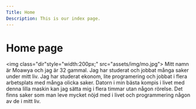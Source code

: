 ```yaml
---
Title: Home
Description: This is our index page.
---
```


Home page
==========================
<img class="dir"style="width:200px;" src="assets/img/mo.jpg">
Mitt namn är Moawya och jag är 32 gammal. Jag har studerat och jobbat många saker under mitt liv. Jag har studerat ekonom, lite programering och jobbat i flera arbetsplats med många olicka saker. Datorn i min bästa kompis i livet med denna lilla maskin kan jag sätta mig i flera timmar utan någon rörelse. Det finns saker som man leve mycket nöjd med i livet och programmering någon av de i mitt liv.<br>




